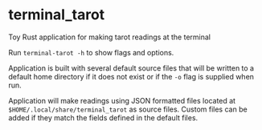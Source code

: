 # terminal_tarot
Toy Rust application for making tarot readings at the terminal

Run `terminal-tarot -h` to show flags and options. 

Application is built with several default source files that will be written to a default home directory if it does not exist 
or if the `-o` flag is supplied when run. 

Application will make readings using JSON formatted files located at `$HOME/.local/share/terminal_tarot` as source files. 
Custom files can be added if they match the fields defined in the default files.
